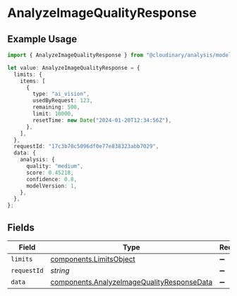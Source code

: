 # AnalyzeImageQualityResponse

## Example Usage

```typescript
import { AnalyzeImageQualityResponse } from "@cloudinary/analysis/models/components";

let value: AnalyzeImageQualityResponse = {
  limits: {
    items: [
      {
        type: "ai_vision",
        usedByRequest: 123,
        remaining: 500,
        limit: 10000,
        resetTime: new Date("2024-01-20T12:34:56Z"),
      },
    ],
  },
  requestId: "17c3b70c5096df0e77e838323abb7029",
  data: {
    analysis: {
      quality: "medium",
      score: 0.45218,
      confidence: 0.8,
      modelVersion: 1,
    },
  },
};
```

## Fields

| Field                                                                                                    | Type                                                                                                     | Required                                                                                                 | Description                                                                                              | Example                                                                                                  |
| -------------------------------------------------------------------------------------------------------- | -------------------------------------------------------------------------------------------------------- | -------------------------------------------------------------------------------------------------------- | -------------------------------------------------------------------------------------------------------- | -------------------------------------------------------------------------------------------------------- |
| `limits`                                                                                                 | [components.LimitsObject](../../models/components/limitsobject.md)                                       | :heavy_minus_sign:                                                                                       | N/A                                                                                                      |                                                                                                          |
| `requestId`                                                                                              | *string*                                                                                                 | :heavy_minus_sign:                                                                                       | N/A                                                                                                      | 17c3b70c5096df0e77e838323abb7029                                                                         |
| `data`                                                                                                   | [components.AnalyzeImageQualityResponseData](../../models/components/analyzeimagequalityresponsedata.md) | :heavy_minus_sign:                                                                                       | N/A                                                                                                      |                                                                                                          |